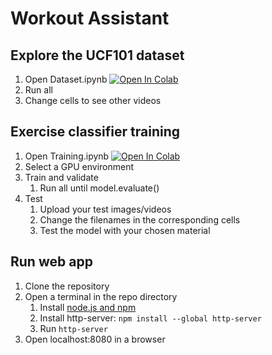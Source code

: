 # Workout Assistant
## Explore the UCF101 dataset
1. Open Dataset.ipynb [![Open In Colab](https://colab.research.google.com/assets/colab-badge.svg)](https://colab.research.google.com/drive/1EQrePHpLFadgS7Zl1FigE1YdU_vOZJNX)
2. Run all
3. Change cells to see other videos

## Exercise classifier training
1. Open Training.ipynb [![Open In Colab](https://colab.research.google.com/assets/colab-badge.svg)](https://colab.research.google.com/drive/1N9_Eoh1dAaiXhQjIYMDTU1q8_SoG92eX)
2. Select a GPU environment
3. Train and validate
    1. Run all until model.evaluate()
4. Test
    1. Upload your test images/videos
    2. Change the filenames in the corresponding cells
    3. Test the model with your chosen material
    
## Run web app
1. Clone the repository
2. Open a terminal in the repo directory
    1. Install [node.js and npm](https://nodejs.org/)
    2. Install http-server: `npm install --global http-server`
    3. Run `http-server`
3. Open localhost:8080 in a browser
